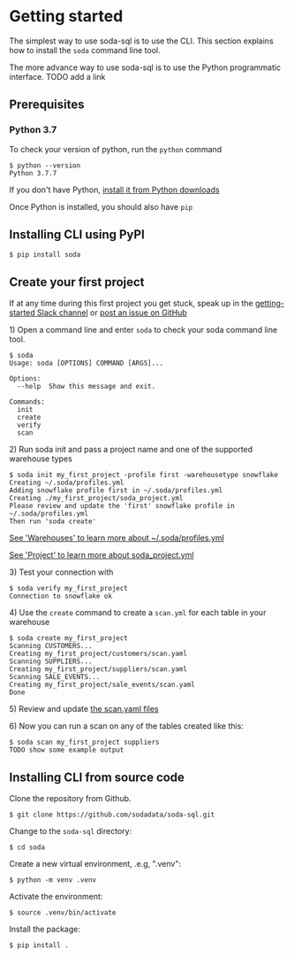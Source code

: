 # Getting started

The simplest way to use soda-sql is to use the CLI. This section explains 
how to install the `soda` command line tool.

The more advance way to use soda-sql is to use the Python programmatic
interface.  TODO add a link

## Prerequisites

### Python 3.7

To check your version of python, run the `python` command
```
$ python --version
Python 3.7.7
```

If you don't have Python, [install it from Python downloads](https://www.python.org/downloads/)

Once Python is installed, you should also have `pip`

## Installing CLI using PyPI
```
$ pip install soda
```

## Create your first project

If at any time during this first project you get stuck, speak up 
in the [getting-started Slack channel](slack://channel?id=C01HYL8V64C&team=T01HBMYM59V) or 
[post an issue on GitHub](https://github.com/sodadata/soda-sql/issues/new)

1\) Open a command line and enter `soda` to check your soda command line tool.

```
$ soda
Usage: soda [OPTIONS] COMMAND [ARGS]...

Options:
  --help  Show this message and exit.

Commands:
  init
  create
  verify
  scan
```

2\) Run soda init and pass a project name and one of the supported warehouse types

```
$ soda init my_first_project -profile first -warehousetype snowflake
Creating ~/.soda/profiles.yml
Adding snowflake profile first in ~/.soda/profiles.yml
Creating ./my_first_project/soda_project.yml
Please review and update the 'first' snowflake profile in ~/.soda/profiles.yml
Then run 'soda create'
```

[See 'Warehouses' to learn more about ~/.soda/profiles.yml](warehouses.md)

[See 'Project' to learn more about soda_project.yml](project.md)

3\) Test your connection with 

```
$ soda verify my_first_project
Connection to snowflake ok
```

4\) Use the `create` command to create a `scan.yml` for each table in your warehouse

```
$ soda create my_first_project
Scanning CUSTOMERS...
Creating my_first_project/customers/scan.yaml
Scanning SUPPLIERS...
Creating my_first_project/suppliers/scan.yaml
Scanning SALE_EVENTS...
Creating my_first_project/sale_events/scan.yaml
Done
```

5\) Review and update [the scan.yaml files](scan.md)

6\) Now you can run a scan on any of the tables created like this:

```
$ soda scan my_first_project suppliers
TODO show some example output
```

## Installing CLI from source code

Clone the repository from Github.
```
$ git clone https://github.com/sodadata/soda-sql.git
```
Change to the `soda-sql` directory:
```
$ cd soda
```
Create a new virtual environment, .e.g, ".venv":
```
$ python -m venv .venv
```
Activate the environment:
```
$ source .venv/bin/activate
```
Install the package:
```
$ pip install .
```

